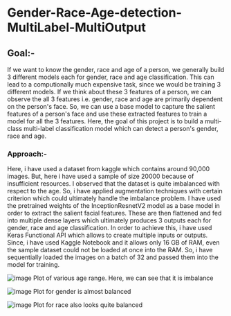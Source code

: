 # Gender-Race-Age-detection-MultiLabel-MultiOutput

## Goal:-
If we want to know the gender, race and age of a person, we generally build 3 different models each for gender, race and age classification. This can lead to a computionally much expensive task, since we would be training 3 different models. If we think about these 3 features of a person, we can observe the all 3 features i.e. gender, race and age are primarily dependent on the person's face. So, we can use a base model to capture the salient features of a person's face and use these extracted features to train a model for all the 3 features. Here, the goal of this project is to build a multi-class multi-label classification model which can detect a person's gender, race and age.


### Approach:-
Here, i have used a dataset from kaggle which contains around 90,000 images. But, here i have used a sample of size 20000 because of insufficient resources. I observed that the dataset is quite imbalanced with respect to the age. So, i have applied augmentation techniques with certain criterion which could ultimately handle the imbalance problem. I have used the pretrained weights of the InceptionResnetV2 model as a base model in order to extract the salient facial features. These are then flattened and fed into multiple dense layers which ultimately produces 3 outputs each for gender, race and age classification. In order to achieve this, i have used Keras Functional API which allows to create multiple inputs or outputs. Since, i have used Kaggle Notebook and it allows only 16 GB of RAM, even the sample dataset could not be loaded at once into the RAM. So, i have sequentially loaded the images on a batch of 32 and passed them into the model for training.

![image](https://user-images.githubusercontent.com/96677288/182716226-6dbc2dc7-9202-4fe2-8010-f763d6efd369.png)
Plot of various age range. Here, we can see that it is imbalance

![image](https://user-images.githubusercontent.com/96677288/182716412-da10e85c-107c-4f78-9554-e390aa1ac242.png)
Plot for gender is almost balanced

![image](https://user-images.githubusercontent.com/96677288/182716557-7d197b76-c918-4856-b499-2ea77c0f6dbf.png)
Plot for race also looks quite balanced


